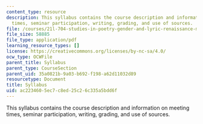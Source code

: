 ```yaml
---
content_type: resource
description: This syllabus contains the course description and information on meeting
  times, seminar participation, writing, grading, and use of sources.
file: /courses/21l-704-studies-in-poetry-gender-and-lyric-renaissance-men-and-women-writing-about-love-spring-2003/ac2234605ec7c8ed25c26c335a5bdd6f_syllabus.pdf
file_size: 58885
file_type: application/pdf
learning_resource_types: []
license: https://creativecommons.org/licenses/by-nc-sa/4.0/
ocw_type: OCWFile
parent_title: Syllabus
parent_type: CourseSection
parent_uid: 35a0821b-9a03-b692-f198-a62d11032d89
resourcetype: Document
title: Syllabus
uid: ac223460-5ec7-c8ed-25c2-6c335a5bdd6f
---
```

This syllabus contains the course description and information on meeting times, seminar participation, writing, grading, and use of sources.